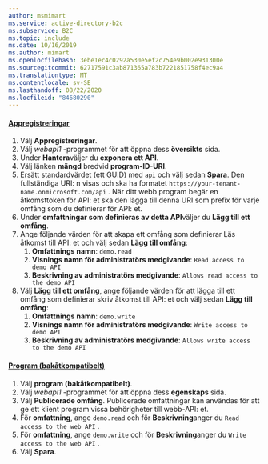 ```yaml
---
author: msmimart
ms.service: active-directory-b2c
ms.subservice: B2C
ms.topic: include
ms.date: 10/16/2019
ms.author: mimart
ms.openlocfilehash: 3ebe1ec4c0292a530e5ef2c754e9b002e931300e
ms.sourcegitcommit: 62717591c3ab871365a783b7221851758f4ec9a4
ms.translationtype: MT
ms.contentlocale: sv-SE
ms.lasthandoff: 08/22/2020
ms.locfileid: "84680290"
---
```

#### <a name="app-registrations"></a>[Appregistreringar](#tab/app-reg-ga/) 

1. Välj **Appregistreringar**.
1. Välj *webapi1* -programmet för att öppna dess **översikts** sida.
1. Under **Hantera**väljer du **exponera ett API**.
1. Välj länken **mängd** bredvid **program-ID-URI**.
1. Ersätt standardvärdet (ett GUID) med `api` och välj sedan **Spara**. Den fullständiga URI: n visas och ska ha formatet `https://your-tenant-name.onmicrosoft.com/api` . När ditt webb program begär en åtkomsttoken för API: et ska den lägga till denna URI som prefix för varje omfång som du definierar för API: et.
1. Under **omfattningar som definieras av detta API**väljer du **Lägg till ett omfång**.
1. Ange följande värden för att skapa ett omfång som definierar Läs åtkomst till API: et och välj sedan **Lägg till omfång**:
    1. **Omfattnings namn**: `demo.read`
    1. **Visnings namn för administratörs medgivande**: `Read access to demo API`
    1. **Beskrivning av administratörs medgivande**: `Allows read access to the demo API`
1. Välj **Lägg till ett omfång**, ange följande värden för att lägga till ett omfång som definierar skriv åtkomst till API: et och välj sedan **Lägg till omfång**:
    1. **Omfattnings namn**: `demo.write`
    1. **Visnings namn för administratörs medgivande**: `Write access to demo API`
    1. **Beskrivning av administratörs medgivande**: `Allows write access to the demo API`

#### <a name="applications-legacy"></a>[Program (bakåtkompatibelt)](#tab/applications-legacy/)

1. Välj **program (bakåtkompatibelt)**.
1. Välj *webapi1* -programmet för att öppna dess **egenskaps** sida.
1. Välj **Publicerade omfång**. Publicerade omfattningar kan användas för att ge ett klient program vissa behörigheter till webb-API: et.
1. För **omfattning**, ange `demo.read` och för **Beskrivning**anger du `Read access to the web API` .
1. För **omfattning**, ange `demo.write` och för **Beskrivning**anger du `Write access to the web API` .
1. Välj **Spara**.